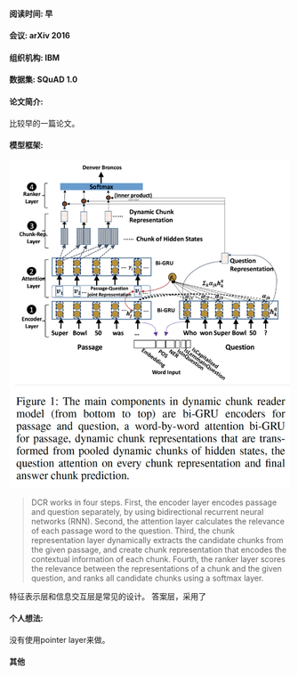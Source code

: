 #### 阅读时间: 早  
#### 会议: arXiv 2016  
#### 组织机构: IBM  
#### 数据集: SQuAD 1.0  
#### 论文简介:  
比较早的一篇论文。  

#### 模型框架:   
![image](https://github.com/dengyuning/paper-reading-notes/blob/master/paper_pictures/DCR_model.png?raw=true)

> DCR works in four steps. First, the encoder layer encodes passage and question separately, by using bidirectional recurrent
neural networks (RNN). Second, the attention layer calculates the relevance of each passage word to the question.
Third, the chunk representation layer dynamically extracts the candidate chunks from the given passage, and create
chunk representation that encodes the contextual information of each chunk. Fourth, the ranker layer scores the
relevance between the representations of a chunk and the given question, and ranks all candidate chunks using a softmax
layer.

特征表示层和信息交互层是常见的设计。
答案层，采用了

#### 个人想法:  
没有使用pointer layer来做。  

#### 其他
